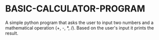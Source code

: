 # BASIC-CALCULATOR-PROGRAM
A simple python program that asks the user to input two numbers and a mathematical operation (+, -, *, /). Based on the user's input it prints the result.

